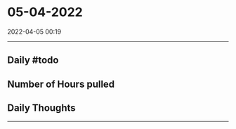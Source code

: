 # 05-04-2022
2022-04-05 00:19

---


## Daily #todo 

## Number of Hours pulled 

## Daily Thoughts




--- 
